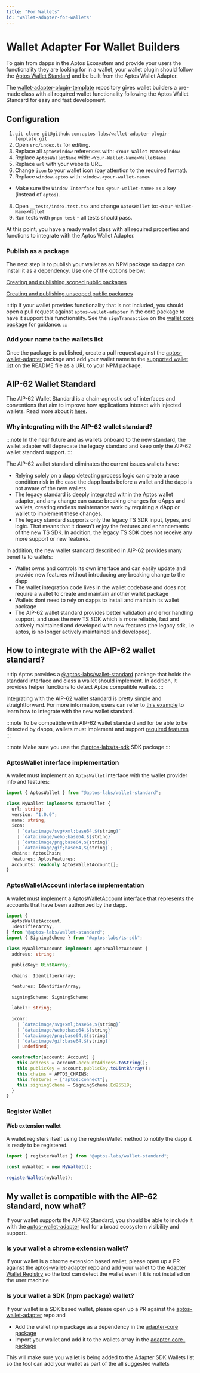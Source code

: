 ```yaml
---
title: "For Wallets"
id: "wallet-adapter-for-wallets"
---
```


# Wallet Adapter For Wallet Builders

To gain from dapps in the Aptos Ecosystem and provide your users the functionality they are looking for in a wallet, your wallet plugin should follow the [Aptos Wallet Standard](../standards/wallets.md) and be built from the Aptos Wallet Adapter.

The [wallet-adapter-plugin-template](https://github.com/aptos-labs/wallet-adapter-plugin-template) repository gives wallet builders a pre-made class with all required wallet functionality following the Aptos Wallet Standard for easy and fast development.

## Configuration

1. `git clone git@github.com:aptos-labs/wallet-adapter-plugin-template.git`
2. Open `src/index.ts` for editing.
3. Replace all `AptosWindow` references with: `<Your-Wallet-Name>Window`
4. Replace `AptosWalletName` with: `<Your-Wallet-Name>WalletName`
5. Replace `url` with your website URL.
6. Change `icon` to your wallet icon (pay attention to the required format).
7. Replace `window.aptos` with: `window.<your-wallet-name>`

- Make sure the `Window Interface` has `<your-wallet-name>` as a key (instead of `aptos`).

8. Open `__tests/index.test.tsx` and change `AptosWallet` to: `<Your-Wallet-Name>Wallet`
9. Run tests with `pnpm test` - all tests should pass.

At this point, you have a ready wallet class with all required properties and functions to integrate with the Aptos Wallet Adapter.

### Publish as a package

The next step is to publish your wallet as an NPM package so dapps can install it as a dependency. Use one of the options below:

[Creating and publishing scoped public packages](https://docs.npmjs.com/creating-and-publishing-scoped-public-packages)

[Creating and publishing unscoped public packages](https://docs.npmjs.com/creating-and-publishing-unscoped-public-packages)

:::tip
If your wallet provides functionality that is not included, you should open a pull request against `aptos-wallet-adapter` in the core package to have it support this functionality. See the `signTransaction` on the [wallet core package](https://github.com/aptos-labs/aptos-wallet-adapter/blob/main/packages/wallet-adapter-core/src/WalletCore.ts) for guidance.
:::

### Add your name to the wallets list

Once the package is published, create a pull request against the [aptos-wallet-adapter](https://github.com/aptos-labs/aptos-wallet-adapter) package and add your wallet name to the [supported wallet list](https://github.com/aptos-labs/aptos-wallet-adapter#supported-wallet-packages) on the README file as a URL to your NPM package.

## AIP-62 Wallet Standard

The AIP-62 Wallet Standard is a chain-agnostic set of interfaces and conventions that aim to improve how applications interact with injected wallets. Read more about it [here](https://github.com/aptos-foundation/AIPs/blob/main/aips/aip-62.md).

### Why integrating with the AIP-62 wallet standard?

:::note
In the near future and as wallets onboard to the new standard, the wallet adapter will deprecate the legacy standard and keep only the AIP-62 wallet standard support.
:::

The AIP-62 wallet standard eliminates the current issues wallets have:

- Relying solely on a dapp detecting process logic can create a race condition risk in the case the dapp loads before a wallet and the dapp is not aware of the new wallets
- The legacy standard is deeply integrated within the Aptos wallet adapter, and any change can cause breaking changes for dApps and wallets, creating endless maintenance work by requiring a dApp or wallet to implement these changes.
- The legacy standard supports only the legacy TS SDK input, types, and logic. That means that it doesn't enjoy the features and enhancements of the new TS SDK. In addition, the legacy TS SDK does not receive any more support or new features.

In addition, the new wallet standard described in AIP-62 provides many benefits to wallets:

- Wallet owns and controls its own interface and can easily update and provide new features without introducing any breaking change to the dapp
- The wallet integration code lives in the wallet codebase and does not require a wallet to create and maintain another wallet package
- Wallets dont need to rely on dapps to install and maintain its wallet package
- The AIP-62 wallet standard provides better validation and error handling support, and uses the new TS SDK which is more reliable, fast and actively maintained and developed with new features (the legacy sdk, i.e aptos, is no longer actively maintained and developed).

## How to integrate with the AIP-62 wallet standard?

:::tip
Aptos provides a [@aptos-labs/wallet-standard](https://github.com/aptos-labs/wallet-standard) package that holds the standard interface and class a wallet should implement. In addition, it provides helper functions to detect Aptos compatible wallets.
:::

Integrating with the AIP-62 wallet standard is pretty simple and straightforward. For more information, users can refer to [this example](https://github.com/aptos-labs/aptos-wallet-adapter/blob/main/apps/nextjs-example/utils/standardWallet.ts) to learn how to integrate with the new wallet standard.

:::note
To be compatible with AIP-62 wallet standard and for be able to be detected by dapps, wallets must implement and support [required features](https://github.com/aptos-labs/wallet-standard/blob/main/src/detect.ts#L16)
:::

:::note
Make sure you use the [@aptos-labs/ts-sdk](https://www.npmjs.com/package/@aptos-labs/ts-sdk) SDK package
:::

### AptosWallet interface implementation

A wallet must implement an `AptosWallet` interface with the wallet provider info and features:

```ts
import { AptosWallet } from "@aptos-labs/wallet-standard";

class MyWallet implements AptosWallet {
  url: string;
  version: "1.0.0";
  name: string;
  icon:
    | `data:image/svg+xml;base64,${string}`
    | `data:image/webp;base64,${string}`
    | `data:image/png;base64,${string}`
    | `data:image/gif;base64,${string}`;
  chains: AptosChain;
  features: AptosFeatures;
  accounts: readonly AptosWalletAccount[];
}
```

### AptosWalletAccount interface implementation

A wallet must implement a AptosWalletAccount interface that represents the accounts that have been authorized by the dapp.

```ts
import {
  AptosWalletAccount,
  IdentifierArray,
} from "@aptos-labs/wallet-standard";
import { SigningScheme } from "@aptos-labs/ts-sdk";

class MyWalletAccount implements AptosWalletAccount {
  address: string;

  publicKey: Uint8Array;

  chains: IdentifierArray;

  features: IdentifierArray;

  signingScheme: SigningScheme;

  label?: string;

  icon?:
    | `data:image/svg+xml;base64,${string}`
    | `data:image/webp;base64,${string}`
    | `data:image/png;base64,${string}`
    | `data:image/gif;base64,${string}`
    | undefined;

  constructor(account: Account) {
    this.address = account.accountAddress.toString();
    this.publicKey = account.publicKey.toUint8Array();
    this.chains = APTOS_CHAINS;
    this.features = ["aptos:connect"];
    this.signingScheme = SigningScheme.Ed25519;
  }
}
```

### Register Wallet

#### Web extension wallet

A wallet registers itself using the registerWallet method to notify the dapp it is ready to be registered.

```ts
import { registerWallet } from "@aptos-labs/wallet-standard";

const myWallet = new MyWallet();

registerWallet(myWallet);
```

## My wallet is compatible with the AIP-62 standard, now what?

If your wallet supports the AIP-62 Standard, you should be able to include it with the [aptos-wallet-adapter](https://github.com/aptos-labs/aptos-wallet-adapter) tool for a broad ecosystem visibility and support.

### Is your wallet a chrome extension wallet?

If your wallet is a chrome extension based wallet, please open up a PR against the [aptos-wallet-adapter](https://github.com/aptos-labs/aptos-wallet-adapter) repo and add your wallet to the [Adapter Wallet Registry](https://github.com/aptos-labs/aptos-wallet-adapter/blob/main/packages/wallet-adapter-core/src/AIP62StandardWallets/registry.ts#L15) so the tool can detect the wallet even if it is not installed on the user machine

### Is your wallet a SDK (npm package) wallet?

If your wallet is a SDK based wallet, please open up a PR against the [aptos-wallet-adapter](https://github.com/aptos-labs/aptos-wallet-adapter) repo and

- Add the wallet npm package as a dependency in the [adapter-core package](https://github.com/aptos-labs/aptos-wallet-adapter/blob/main/packages/wallet-adapter-core/package.json)
- Import your wallet and add it to the wallets array in the [adapter-core-package](https://github.com/aptos-labs/aptos-wallet-adapter/blob/main/packages/wallet-adapter-core/src/AIP62StandardWallets/sdkWallets.ts#L6)

This will make sure you wallet is being added to the Adapter SDK Wallets list so the tool can add your wallet as part of the all suggested wallets
